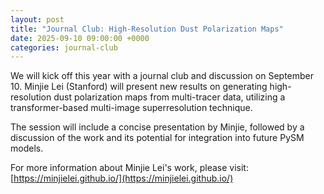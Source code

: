 ```yaml
---
layout: post
title: "Journal Club: High-Resolution Dust Polarization Maps"
date: 2025-09-10 09:00:00 +0000
categories: journal-club
---
```


We will kick off this year with a journal club and discussion on September 10. Minjie Lei (Stanford) will present new results on generating high-resolution dust polarization maps from multi-tracer data, utilizing a transformer-based multi-image superresolution technique.

The session will include a concise presentation by Minjie, followed by a discussion of the work and its potential for integration into future PySM models.

For more information about Minjie Lei's work, please visit: [https://minjielei.github.io/](https://minjielei.github.io/)
